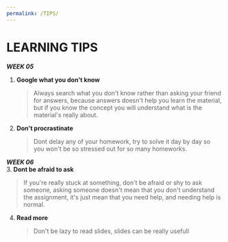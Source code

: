 ```yaml
---
permalink: /TIPS/
---
```


# LEARNING TIPS  <br>
***WEEK 05***<br>
1. **Google what you don't know**<br>
   > Always search what you don't know rather than asking your friend for answers, because answers doesn't help you learn the material, but if you know the concept you will   understand what is the material's really about. <br>

2. **Don't procrastinate**<br>
   > Dont delay any of your homework, try to solve it day by day so you won't be so stressed out for so many homeworks. <br>

***WEEK 06***<br>
3. **Dont be afraid to ask**<br>
   > If you're really stuck at something, don't be afraid or shy to ask someone, asking someone doesn't mean that you don't understand the assignment, it's just mean that you need help, and needing help is normal.
 
4. **Read more**<br>
   > Don't be lazy to read slides, slides can be really usefull

